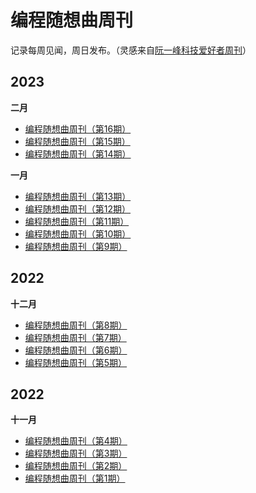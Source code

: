 # 编程随想曲周刊
记录每周见闻，周日发布。（灵感来自[阮一峰科技爱好者周刊](https://github.com/ruanyf/weekly)）

## 2023
**二月**
- [编程随想曲周刊（第16期）](docs/weekly-16.md)
- [编程随想曲周刊（第15期）](docs/weekly-15.md)
- [编程随想曲周刊（第14期）](docs/weekly-14.md)

**一月**
- [编程随想曲周刊（第13期）](docs/weekly-13.md)
- [编程随想曲周刊（第12期）](docs/weekly-12.md)
- [编程随想曲周刊（第11期）](docs/weekly-11.md)
- [编程随想曲周刊（第10期）](docs/weekly-10.md)
- [编程随想曲周刊（第9期）](docs/weekly-9.md)

## 2022
**十二月**
- [编程随想曲周刊（第8期）](docs/weekly-8.md)
- [编程随想曲周刊（第7期）](docs/weekly-7.md)
- [编程随想曲周刊（第6期）](docs/weekly-6.md)
- [编程随想曲周刊（第5期）](docs/weekly-5.md)

## 2022
**十一月**
- [编程随想曲周刊（第4期）](docs/weekly-4.md)
- [编程随想曲周刊（第3期）](docs/weekly-3.md)
- [编程随想曲周刊（第2期）](docs/weekly-2.md)
- [编程随想曲周刊（第1期）](docs/weekly-1.md)
